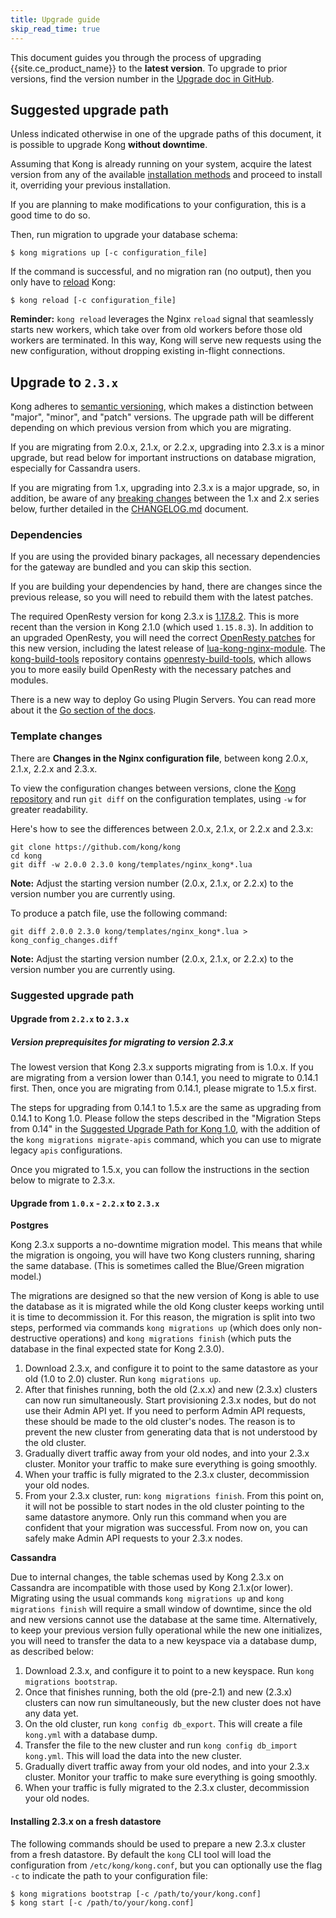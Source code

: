 ```yaml
---
title: Upgrade guide
skip_read_time: true
---
```


This document guides you through the process of upgrading {{site.ce_product_name}} to the **latest version**.
To upgrade to prior versions, find the version number in the 
[Upgrade doc in GitHub](https://github.com/Kong/kong/blob/master/UPGRADE.md).

## Suggested upgrade path

Unless indicated otherwise in one of the upgrade paths of this document, it is
possible to upgrade Kong **without downtime**.

Assuming that Kong is already running on your system, acquire the latest
version from any of the available [installation methods](https://getkong.org/install/) 
and proceed to install it, overriding your previous installation.

<div class="alert alert-ee blue">
If you are planning to make modifications to your configuration, this is a
good time to do so.
</div>

Then, run migration to upgrade your database schema:

```shell
$ kong migrations up [-c configuration_file]
```

If the command is successful, and no migration ran
(no output), then you only have to
[reload](https://docs.konghq.com/1.0.x/cli/#kong-reload) Kong:

```shell
$ kong reload [-c configuration_file]
```

<div class="alert alert-ee blue">
<strong>Reminder:</strong> <code>kong reload</code> leverages the Nginx
<code>reload</code> signal that seamlessly starts new workers, which
take over from old workers before those old workers are terminated.
In this way, Kong will serve new requests using the new configuration,
without dropping existing in-flight connections.
</div>

## Upgrade to `2.3.x`

Kong adheres to [semantic versioning](https://semver.org/), which makes a
distinction between "major", "minor", and "patch" versions. The upgrade path
will be different depending on which previous version from which you are migrating.

If you are migrating from 2.0.x, 2.1.x, or 2.2.x, upgrading into 2.3.x is a minor upgrade,
but read below for important instructions on database migration, especially
for Cassandra users.

If you are migrating from 1.x, upgrading into 2.3.x is a major upgrade,
so, in addition, be aware of any [breaking changes](https://github.com/Kong/kong/blob/master/UPGRADE.md#breaking-changes-2.0)
between the 1.x and 2.x series below, further detailed in the
[CHANGELOG.md](https://github.com/Kong/kong/blob/2.0.0/CHANGELOG.md#200) document.


### Dependencies

If you are using the provided binary packages, all necessary dependencies
for the gateway are bundled and you can skip this section.

If you are building your dependencies by hand, there are changes since the
previous release, so you will need to rebuild them with the latest patches.

The required OpenResty version for kong 2.3.x is
[1.17.8.2](https://openresty.org/en/changelog-1017008.html). This is more recent
than the version in Kong 2.1.0 (which used `1.15.8.3`). In addition to an upgraded
OpenResty, you will need the correct [OpenResty patches](https://github.com/Kong/kong-build-tools/tree/master/openresty-build-tools/openresty-patches)
for this new version, including the latest release of [lua-kong-nginx-module](https://github.com/Kong/lua-kong-nginx-module).
The [kong-build-tools](https://github.com/Kong/kong-build-tools)
repository contains [openresty-build-tools](https://github.com/Kong/kong-build-tools/tree/master/openresty-build-tools),
which allows you to more easily build OpenResty with the necessary patches and modules.

There is a new way to deploy Go using Plugin Servers. You can read more about
it the [Go section of the docs](https://docs.konghq.com/2.3.x/go).

### Template changes

There are **Changes in the Nginx configuration file**, between kong 2.0.x,
2.1.x, 2.2.x and 2.3.x.

To view the configuration changes between versions, clone the
[Kong repository](https://github.com/kong/kong) and run `git diff`
on the configuration templates, using `-w` for greater readability.

Here's how to see the differences between 2.0.x, 2.1.x, or 2.2.x and 2.3.x:

```
git clone https://github.com/kong/kong
cd kong
git diff -w 2.0.0 2.3.0 kong/templates/nginx_kong*.lua
```
<div class="alert alert-ee blue">
<strong>Note:</strong> Adjust the starting version number 
(2.0.x, 2.1.x, or 2.2.x) to the version number you are currently using.
</div>


To produce a patch file, use the following command:

```
git diff 2.0.0 2.3.0 kong/templates/nginx_kong*.lua > kong_config_changes.diff
```
<strong>Note:</strong> Adjust the starting version number 
(2.0.x, 2.1.x, or 2.2.x) to the version number you are currently using.
</div>

### Suggested upgrade path

#### Upgrade from `2.2.x` to `2.3.x`

##### Version preprequisites for migrating to version 2.3.x

The lowest version that Kong 2.3.x supports migrating from is 1.0.x.
If you are migrating from a version lower than 0.14.1, you need to
migrate to 0.14.1 first. Then, once you are migrating from 0.14.1,
please migrate to 1.5.x first.

The steps for upgrading from 0.14.1 to 1.5.x are the same as upgrading
from 0.14.1 to Kong 1.0. Please follow the steps described in the
"Migration Steps from 0.14" in the 
[Suggested Upgrade Path for Kong 1.0](#kong-1-0-upgrade-path), 
with the addition of the `kong migrations migrate-apis` command, 
which you can use to migrate legacy `apis` configurations.

Once you migrated to 1.5.x, you can follow the instructions in the section
below to migrate to 2.3.x.

#### Upgrade from `1.0.x` - `2.2.x` to `2.3.x`

**Postgres**

Kong 2.3.x supports a no-downtime migration model. This means that while the
migration is ongoing, you will have two Kong clusters running, sharing the
same database. (This is sometimes called the Blue/Green migration model.)

The migrations are designed so that the new version of Kong is able to use
the database as it is migrated while the old Kong cluster keeps working until
it is time to decommission it. For this reason, the migration is split into
two steps, performed via commands `kong migrations up` (which does
only non-destructive operations) and `kong migrations finish` (which puts the
database in the final expected state for Kong 2.3.0).

1. Download 2.3.x, and configure it to point to the same datastore
   as your old (1.0 to 2.0) cluster. Run `kong migrations up`.
2. After that finishes running, both the old (2.x.x) and new (2.3.x)
   clusters can now run simultaneously. Start provisioning 2.3.x nodes,
   but do not use their Admin API yet. If you need to perform Admin API
   requests, these should be made to the old cluster's nodes. The reason
   is to prevent the new cluster from generating data that is not understood
   by the old cluster.
3. Gradually divert traffic away from your old nodes, and into
   your 2.3.x cluster. Monitor your traffic to make sure everything
   is going smoothly.
4. When your traffic is fully migrated to the 2.3.x cluster,
   decommission your old nodes.
5. From your 2.3.x cluster, run: `kong migrations finish`.
   From this point on, it will not be possible to start
   nodes in the old cluster pointing to the same datastore anymore. Only run
   this command when you are confident that your migration
   was successful. From now on, you can safely make Admin API
   requests to your 2.3.x nodes.

**Cassandra**

Due to internal changes, the table schemas used by Kong 2.3.x on Cassandra
are incompatible with those used by Kong 2.1.x(or lower). Migrating using the usual commands
`kong migrations up` and `kong migrations finish` will require a small
window of downtime, since the old and new versions cannot use the
database at the same time. Alternatively, to keep your previous version fully
operational while the new one initializes, you will need to transfer the
data to a new keyspace via a database dump, as described below:

1. Download 2.3.x, and configure it to point to a new keyspace.
   Run `kong migrations bootstrap`.
2. Once that finishes running, both the old (pre-2.1) and new (2.3.x)
   clusters can now run simultaneously, but the new cluster does not
   have any data yet.
3. On the old cluster, run `kong config db_export`. This will create
   a file `kong.yml` with a database dump.
4. Transfer the file to the new cluster and run
   `kong config db_import kong.yml`. This will load the data into the new cluster.
5. Gradually divert traffic away from your old nodes, and into
   your 2.3.x cluster. Monitor your traffic to make sure everything
   is going smoothly.
6. When your traffic is fully migrated to the 2.3.x cluster,
   decommission your old nodes.

#### Installing 2.3.x on a fresh datastore

The following commands should be used to prepare a new 2.3.x cluster from a
fresh datastore. By default the `kong` CLI tool will load the configuration
from `/etc/kong/kong.conf`, but you can optionally use the flag `-c` to
indicate the path to your configuration file:

```
$ kong migrations bootstrap [-c /path/to/your/kong.conf]
$ kong start [-c /path/to/your/kong.conf]
```
